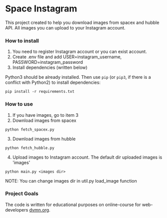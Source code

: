 # Space Instagram

This project created to help you download images from spacex and hubble API.
All images you can upload to your Instagram account.

### How to install

1. You need to register Instagram account or you can exist account.
2. Create .env file and add USER=instagram_username, PASSWORD=instagram_password
3. Install dependencies (written below)

Python3 should be already installed. 
Then use `pip` (or `pip3`, if there is a conflict with Python2) to install dependencies:
```
pip install -r requirements.txt
```

### How to use

1. If you have images, go to item 3
2. Download images from spacex
```
python fetch_spacex.py
```
3. Download images from hubble
```
python fetch_hubble.py
```
4. Upload images to Instagram account.  The default dir uploaded images is 'images'
```
python main.py <images dir>
```
NOTE: You can change images dir in util.py load_image function
### Project Goals

The code is written for educational purposes on online-course for web-developers [dvmn.org](https://dvmn.org/).